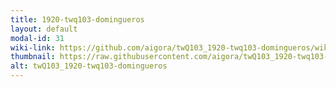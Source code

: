 ```yaml
---
title: 1920-twq103-domingueros
layout: default
modal-id: 31
wiki-link: https://github.com/aigora/twQ103_1920-twq103-domingueros/wiki
thumbnail: https://raw.githubusercontent.com/aigora/twQ103_1920-twq103-domingueros/master/logo.png
alt: twQ103_1920-twq103-domingueros
---
```

